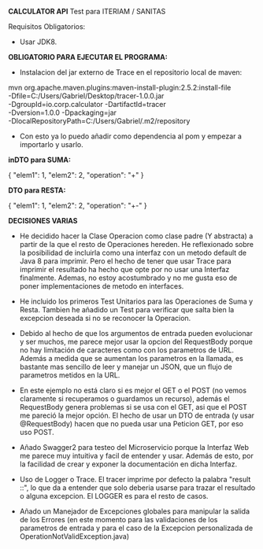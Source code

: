 **CALCULATOR API**
Test para ITERIAM / SANITAS 

Requisitos Obligatorios:
- Usar JDK8.

**OBLIGATORIO PARA EJECUTAR EL PROGRAMA:**

- Instalacion del jar externo de Trace en el repositorio local de maven: 

mvn org.apache.maven.plugins:maven-install-plugin:2.5.2:install-file  \
    -Dfile=C:/Users/Gabriel/Desktop/tracer-1.0.0.jar \
    -DgroupId=io.corp.calculator -DartifactId=tracer \
    -Dversion=1.0.0 -Dpackaging=jar \
    -DlocalRepositoryPath=C:/Users/Gabriel/.m2/repository
	
- Con esto ya lo puedo añadir como dependencia al pom y empezar a importarlo y usarlo.

**inDTO para SUMA:**

{
  "elem1": 1,
  "elem2": 2,
  "operation": "+"
}

**DTO para RESTA:**

{
  "elem1": 1,
  "elem2": 2,
  "operation": "+-"
}

**DECISIONES VARIAS**
	
- He decidido hacer la Clase Operacion como clase padre (Y abstracta) a partir de la que el resto de Operaciones hereden. He reflexionado sobre la posibilidad de incluirla como una interfaz  con un metodo default de Java 8 para imprimir. Pero el hecho de tener que usar Trace para imprimir el resultado ha hecho que opte por no usar una Interfaz finalmente. Ademas, no estoy acostumbrado y no me gusta eso de poner implementaciones de metodo en interfaces.

- He incluido los primeros Test Unitarios para las Operaciones de Suma y Resta. Tambien he añadido un Test para verificar que salta bien la excepcion deseada si no se reconocer la Operacion.

- Debido al hecho de que los argumentos de entrada pueden evolucionar y ser muchos, me parece mejor usar la opcion del RequestBody porque no hay limitación de caracteres como con los parametros de URL. Además a medida que se aumentan los parametros en la llamada, es bastante mas sencillo de leer y manejar un JSON, que un flujo de parametros metidos en la URL.

- En este ejemplo no está claro si es mejor el GET o el POST (no vemos claramente si recuperamos o guardamos un recurso), además el RequestBody genera problemas si se usa con el GET, asi que el POST me pareció la mejor opción. El hecho de usar un DTO de entrada (y usar @RequestBody) hacen que no pueda usar una Peticion GET, por eso uso POST.

- Añado Swagger2 para testeo del Microservicio porque la Interfaz Web me parece muy intuitiva y facil de entender y usar. Además de esto, por la facilidad de crear y exponer la documentación en dicha Interfaz.

- Uso de Logger o Trace. El tracer imprime por defecto la palabra "result ::", lo que da a entender que solo deberia usarse para trazar el resultado o alguna excepcion. El LOGGER es para el resto de casos.

- Añado un Manejador de Excepciones globales para manipular la salida de los Errores (en este momento para las validaciones de los parametros
 de entrada y para el caso de la Excepcion personalizada de OperationNotValidException.java)
 
 
